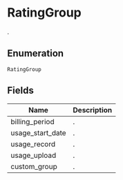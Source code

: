 # RatingGroup

.

## Enumeration

`RatingGroup`

## Fields

| Name | Description |
|  --- | --- |
| billing_period | . |
| usage_start_date | . |
| usage_record | . |
| usage_upload | . |
| custom_group | . |
